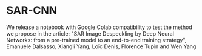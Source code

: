 # SAR-CNN
We release a notebook with Google Colab compatibility to test the method we propose in the article: "SAR Image Despeckling by Deep Neural Networks:
from a pre-trained model to an end-to-end training strategy", Emanuele Dalsasso, Xiangli Yang, Loïc Denis, Florence Tupin and Wen Yang
